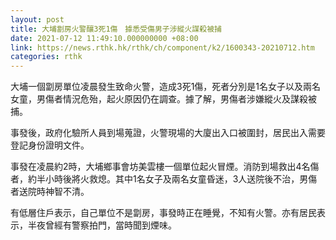 ```yaml
---
layout: post
title: 大埔劏房火警釀3死1傷　據悉受傷男子涉縱火謀殺被捕
date: 2021-07-12 11:49:10.000000000 +08:00
link: https://news.rthk.hk/rthk/ch/component/k2/1600343-20210712.htm
categories: rthk
---
```


大埔一個劏房單位凌晨發生致命火警，造成3死1傷，死者分別是1名女子以及兩名女童，男傷者情況危殆，起火原因仍在調查。據了解，男傷者涉嫌縱火及謀殺被捕。

事發後，政府化驗所人員到場蒐證，火警現場的大廈出入口被圍封，居民出入需要登記身份證明文件。 

事發在凌晨約2時，大埔鄉事會坊美雲樓一個單位起火冒煙。消防到場救出4名傷者，約半小時後將火救熄。其中1名女子及兩名女童昏迷，3人送院後不治，男傷者送院時神智不清。

有低層住戶表示，自己單位不是劏房，事發時正在睡覺，不知有火警。亦有居民表示，半夜曾經有警察拍門，當時聞到煙味。　
